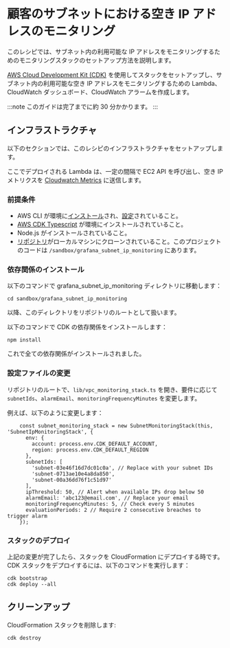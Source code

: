 # 顧客のサブネットにおける空き IP アドレスのモニタリング

このレシピでは、サブネット内の利用可能な IP アドレスをモニタリングするためのモニタリングスタックのセットアップ方法を説明します。

[AWS Cloud Development Kit (CDK)](https://aws.amazon.com/jp/cdk/) を使用してスタックをセットアップし、サブネット内の利用可能な空き IP アドレスをモニタリングするための Lambda、CloudWatch ダッシュボード、CloudWatch アラームを作成します。

:::note
    このガイドは完了までに約 30 分かかります。
:::



## インフラストラクチャ
以下のセクションでは、このレシピのインフラストラクチャをセットアップします。

ここでデプロイされる Lambda は、一定の間隔で EC2 API を呼び出し、空き IP メトリクスを [Cloudwatch Metrics](https://docs.aws.amazon.com/ja_jp/AmazonCloudWatch/latest/monitoring/working_with_metrics.html) に送信します。



### 前提条件

* AWS CLI が環境に[インストール](https://docs.aws.amazon.com/ja_jp/cli/latest/userguide/cli-chap-install.html)され、[設定](https://docs.aws.amazon.com/ja_jp/cli/latest/userguide/cli-chap-configure.html)されていること。
* [AWS CDK Typescript](https://docs.aws.amazon.com/ja_jp/cdk/latest/guide/work-with-cdk-typescript.html) が環境にインストールされていること。
* Node.js がインストールされていること。
* [リポジトリ](https://github.com/aws-observability/observability-best-practices/)がローカルマシンにクローンされていること。このプロジェクトのコードは `/sandbox/grafana_subnet_ip_monitoring` にあります。



### 依存関係のインストール

以下のコマンドで grafana_subnet_ip_monitoring ディレクトリに移動します：

```
cd sandbox/grafana_subnet_ip_monitoring
```

以降、このディレクトリをリポジトリのルートとして扱います。

以下のコマンドで CDK の依存関係をインストールします：

```
npm install
```

これで全ての依存関係がインストールされました。



### 設定ファイルの変更

リポジトリのルートで、`lib/vpc_monitoring_stack.ts` を開き、要件に応じて `subnetIds`、`alarmEmail`、`monitoringFrequencyMinutes` を変更します。

例えば、以下のように変更します：

```
    const subnet_monitoring_stack = new SubnetMonitoringStack(this, 'SubnetIpMonitoringStack', {
      env: { 
        account: process.env.CDK_DEFAULT_ACCOUNT, 
        region: process.env.CDK_DEFAULT_REGION 
      },
      subnetIds: [
        'subnet-03e46f16d7dc01c0a', // Replace with your subnet IDs
        'subnet-0713ae10e4a8da850',
        'subnet-00a36dd76f1c51d97'
      ],
      ipThreshold: 50, // Alert when available IPs drop below 50
      alarmEmail: 'abc123@email.com', // Replace your email
      monitoringFrequencyMinutes: 5, // Check every 5 minutes
      evaluationPeriods: 2 // Require 2 consecutive breaches to trigger alarm
    });
```



### スタックのデプロイ

上記の変更が完了したら、スタックを CloudFormation にデプロイする時です。CDK スタックをデプロイするには、以下のコマンドを実行します：

```
cdk bootstrap
cdk deploy --all
```



## クリーンアップ

CloudFormation スタックを削除します:

```
cdk destroy
```
